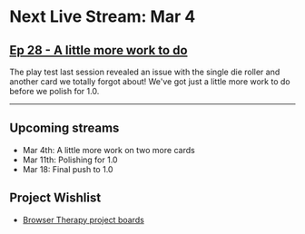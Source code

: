 # Next Live Stream: Mar 4
## [Ep 28 - A little more work to do](/blog/browser-therapy-e28)

The play test last session revealed an issue with the single die roller and another card we totally forgot about! We've got just a little more work to do before we polish for 1.0.

---

## Upcoming streams
- Mar 4th: A little more work on two more cards
- Mar 11th: Polishing for 1.0
- Mar 18: Final push to 1.0

## Project Wishlist
- [Browser Therapy project boards](https://github.com/orgs/browsertherapy/projects)
